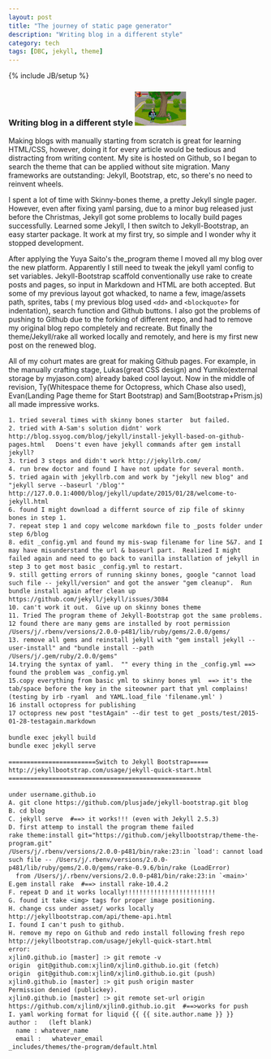 ```yaml
---
layout: post
title: "The journey of static page generator"
description: "Writing blog in a different style"
category: tech
tags: [DBC, jekyll, theme]
---
```

{% include JB/setup %}
### Writing blog in a different style <img src="/assets/imgs/game.png"  alt="TheIncrediblesGame" width="20%"/>

Making blogs with manually starting from scratch is great for learning HTML/CSS, however, doing it for every article would be tedious and distracting from writing content. My site is hosted on Github, so I began to search the theme that can be applied without site migration. Many frameworks are outstanding: Jekyll, Bootstrap, etc, so there's no need to reinvent wheels.

I spent a lot of time with Skinny-bones theme, a pretty Jekyll single pager.  However, even after fixing yaml parsing, due to a minor bug released just before the Christmas, Jekyll got some problems to locally build pages successfully. Learned some Jekyll, I then switch to Jekyll-Bootstrap, an easy starter package. It work at my first try, so simple and I wonder why it stopped development.

After applying the Yuya Saito's the_program theme I moved all my blog over the new platform. Apparently I still need to tweak the jekyll yaml config to set variables.  Jekyll-Bootstrap scaffold conventionally use rake to create posts and pages, so input in Markdown and HTML are both accepted.  But some of my previous layout got whacked, to name a few, image/assets path, sprites, tabs ( my previous blog used ```<dd>``` and ```<blockquote>``` for indentation), search function and Github buttons.  I also got the problems of pushing to Github due to the forking of different repo, and had to remove my original blog repo completely and recreate. But finally the theme/Jekyll/rake all worked locally and remotely, and here is my first new post on the renewed blog.


All of my cohurt mates are great for making Github pages. For example, in the manually crafting stage, Lukas(great CSS design) and Yumiko(external storage by myjason.com) already baked cool layout. Now in the middle of revision, Ty(Whitespace theme for Octopress, which Chase also used), Evan(Landing Page theme for Start Bootstrap) and Sam(Bootstrap+Prism.js) all made impressive works.

```
1. tried several times with skinny bones starter  but failed.
2. tried with A-Sam's solution didnt' work http://blog.ssyog.com/blog/jekyll/install-jekyll-based-on-github-pages.html   Doens't even have jekyll commands after gem install jekyll?
3. tried 3 steps and didn't work http://jekyllrb.com/
4. run brew doctor and found I have not update for several month.
5. tried again with jekyllrb.com and work by "jekyll new blog" and "jekyll serve --baseurl '/blog'"
http://127.0.0.1:4000/blog/jekyll/update/2015/01/28/welcome-to-jekyll.html
6. found I might download a differnt source of zip file of skinny bones in step 1.
7. repeat step 1 and copy welcome markdown file to _posts folder under step 6/blog
8. edit _config.yml and found my mis-swap filename for line 5&7. and I may have misunderstand the url & baseurl part.  Realized I might failed again and need to go back to vanilla installation of jekyll in step 3 to get most basic _config.yml to restart.
9. still getting errors of running skinny bones, google "cannot load such file -- jekyll/version" and got the answer "gem cleanup".  Run bundle install again after clean up
https://github.com/jekyll/jekyll/issues/3084
10. can't work it out.  Give up on skinny bones theme
11. Tried The program theme of Jekyll-Bootstrap got the same problems.
12 found there are many gems are installed by root permission
/Users/j/.rbenv/versions/2.0.0-p481/lib/ruby/gems/2.0.0/gems/
13. remove all gems and reinstall jekyll with "gem install jekyll --user-install" and "bundle install --path /Users/j/.gem/ruby/2.0.0/gems"
14.trying the syntax of yaml.  "" every thing in the _config.yml ==> found the problem was _config.yml
15.copy everything from basic yml to skinny bones yml  ==> it's the tab/space before the key in the siteowner part that yml complains!  (testing by irb -ryaml  and YAML.load_file 'filename.yml' )
16 install octopress for publishing
17 octopress new post "testAgain" --dir test to get _posts/test/2015-01-28-testagain.markdown

bundle exec jekyll build
bundle exec jekyll serve

========================Switch to Jekyll Bootstrap=====
http://jekyllbootstrap.com/usage/jekyll-quick-start.html
=====================================================

under username.github.io
A. git clone https://github.com/plusjade/jekyll-bootstrap.git blog
B. cd blog
C. jekyll serve  #==> it works!!! (even with Jekyll 2.5.3)
D. first attemp to install the program theme failed
rake theme:install git="https://github.com/jekyllbootstrap/theme-the-program.git"
/Users/j/.rbenv/versions/2.0.0-p481/bin/rake:23:in `load': cannot load such file -- /Users/j/.rbenv/versions/2.0.0-p481/lib/ruby/gems/2.0.0/gems/rake-0.9.6/bin/rake (LoadError)
  from /Users/j/.rbenv/versions/2.0.0-p481/bin/rake:23:in `<main>'
E.gem install rake  #==> install rake-10.4.2
F. repeat D and it works locally!!!!!!!!!!!!!!!!!!!!!!!!!
G. found it take <img> tags for proper image positioning.
H. change css under asset/ works locally
http://jekyllbootstrap.com/api/theme-api.html
I. found I can't push to github.
H. remove my repo on Github and redo install following fresh repo
http://jekyllbootstrap.com/usage/jekyll-quick-start.html
error:
xjlin0.github.io [master] :> git remote -v
origin  git@github.com:xjlin0/xjlin0.github.io.git (fetch)
origin  git@github.com:xjlin0/xjlin0.github.io.git (push)
xjlin0.github.io [master] :> git push origin master
Permission denied (publickey).
xjlin0.github.io [master] :> git remote set-url origin https://github.com/xjlin0/xjlin0.github.io.git  #==>works for push
I. yaml working format for liquid {{ {{ site.author.name }} }}
author :   (left blank)
  name : whatever_name
  email :   whatever_email
_includes/themes/the-program/default.html
```